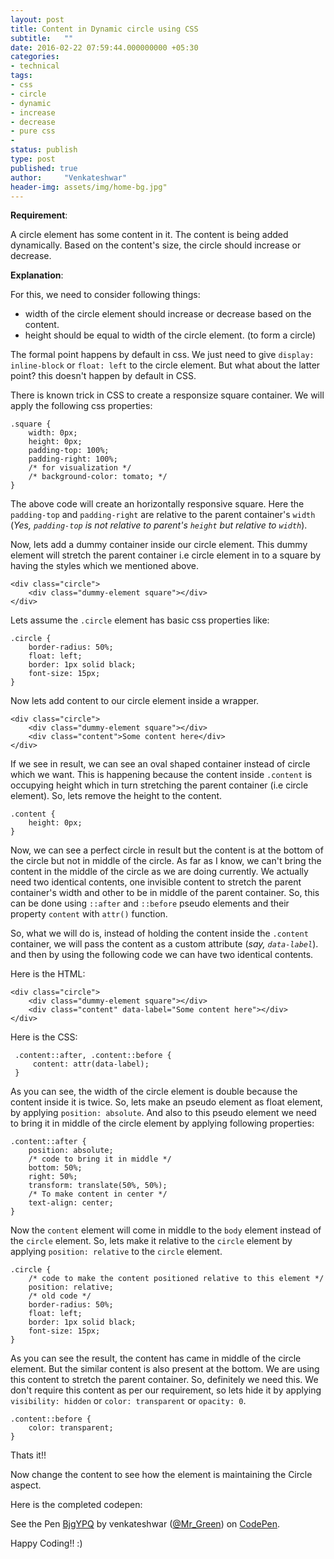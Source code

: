 ```yaml
---
layout: post
title: Content in Dynamic circle using CSS
subtitle:   ""
date: 2016-02-22 07:59:44.000000000 +05:30
categories:
- technical
tags:
- css
- circle
- dynamic
- increase
- decrease
- pure css
- 
status: publish
type: post
published: true
author:     "Venkateshwar"
header-img: assets/img/home-bg.jpg"
---
```


**Requirement**:

A circle element has some content in it. The content is being added dynamically. Based on the content's size, the circle should increase or decrease.

**Explanation**:

For this, we need to consider following things:

- width of the circle element should increase or decrease based on the content.
- height should be equal to width of the circle element. (to form a circle)

The formal point happens by default in css. We just need to give `display: inline-block` or `float: left` to the circle element. But what about the latter point?  this doesn't happen by default in CSS. 

There is known trick in CSS to create a responsize square container. We will apply the following css properties:

    .square {
        width: 0px;
        height: 0px;
        padding-top: 100%;
        padding-right: 100%;
        /* for visualization */
        /* background-color: tomato; */
    }

The above code will create an horizontally responsive square. Here the `padding-top` and `padding-right` are relative to the parent container's `width` (_Yes, `padding-top` is not relative to parent's `height` but relative to `width`_).

Now, lets add a dummy container inside our circle element. This dummy element will stretch the parent container i.e circle element in to a square by having the styles which we mentioned above.

    <div class="circle">
        <div class="dummy-element square"></div>
    </div>

Lets assume the `.circle` element has basic css properties like:

    .circle {
        border-radius: 50%;
        float: left;
        border: 1px solid black;
        font-size: 15px;
    }

Now lets add content to our circle element inside a wrapper. 

    <div class="circle">
        <div class="dummy-element square"></div>
        <div class="content">Some content here</div>
    </div>

If we see in result, we can see an oval shaped container instead of circle which we want. This is happening because the content inside `.content` is occupying height which in turn stretching the parent container (i.e circle element). So, lets remove the height to the content.

    .content {
        height: 0px;
    }

Now, we can see a perfect circle in result but the content is at the bottom of the circle but not in middle of the circle. As far as I know, we can't bring the content in the middle of the circle as we are doing currently. We actually need two identical contents, one invisible content to stretch the parent container's width and other to be in middle of the parent container. So, this can be done using `::after` and `::before` pseudo elements and their property `content` with `attr()` function.

So, what we will do is, instead of holding the content inside the `.content` container, we will pass the content as a custom attribute (_say, `data-label`_). and then by using the following code we can have two identical contents.

Here is the HTML:

    <div class="circle">
        <div class="dummy-element square"></div>
        <div class="content" data-label="Some content here"></div>
    </div>

Here is the CSS:

     .content::after, .content::before {
         content: attr(data-label);
     }

As you can see, the width of the circle element is double because the content inside it is twice. So, lets make an pseudo element as float element, by applying `position: absolute`. And also to this pseudo element we need to bring it in middle of the circle element by applying following properties:

    .content::after {
        position: absolute;
        /* code to bring it in middle */
        bottom: 50%;
        right: 50%;
        transform: translate(50%, 50%);
        /* To make content in center */
        text-align: center;
    }

Now the `content` element will come in middle to the `body` element instead of the `circle` element. So, lets make it relative to the `circle` element by applying `position: relative` to the `circle` element.

    .circle {
        /* code to make the content positioned relative to this element */
        position: relative;
        /* old code */
        border-radius: 50%;
        float: left;
        border: 1px solid black;
        font-size: 15px;
    }

As you can see the result, the content has came in middle of the circle element. But the similar content is also present at the bottom. We are using this content to stretch the parent container. So, definitely we need this. We don't require this content as per our requirement, so lets hide it by applying `visibility: hidden` or `color: transparent` or `opacity: 0`.

    .content::before {
        color: transparent;
    }

Thats it!! 

Now change the content to see how the element is maintaining the Circle aspect.

Here is the completed codepen:

<p data-height="268" data-theme-id="1592" data-slug-hash="BjgYPQ" data-default-tab="result" data-user="Mr_Green" class='codepen'>See the Pen <a href='http://codepen.io/Mr_Green/pen/BjgYPQ/'>BjgYPQ</a> by venkateshwar (<a href='http://codepen.io/Mr_Green'>@Mr_Green</a>) on <a href='http://codepen.io'>CodePen</a>.</p>
<script async src="//assets.codepen.io/assets/embed/ei.js"></script>

Happy Coding!! :)
